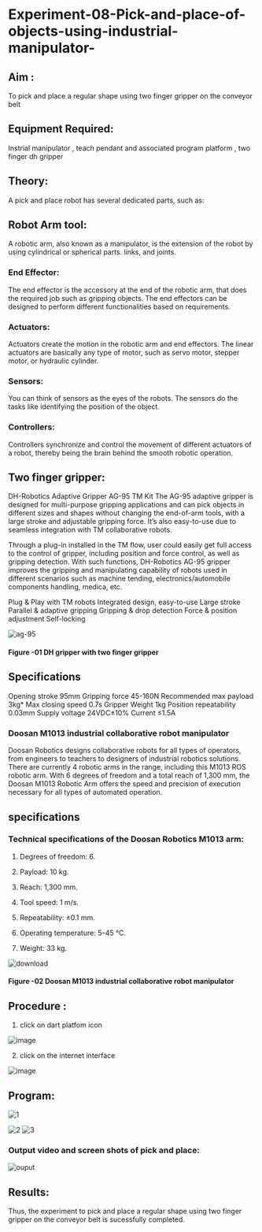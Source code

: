 # Experiment-08-Pick-and-place-of-objects-using-industrial-manipulator-
## Aim :
To pick and place a regular shape using two finger gripper on the conveyor belt 
## Equipment Required: 
Instrial manipulator , teach pendant and associated program platform , two finger dh gripper 
      
## Theory: 
A pick and place robot has several dedicated parts, such as:

## Robot Arm tool: 
A robotic arm, also known as a manipulator, is the extension of the robot by using cylindrical or spherical parts. links, and joints.

### End Effector: 
The end effector is the accessory at the end of the robotic arm, that does the required job such as gripping objects. The end effectors can be designed to perform different functionalities based on requirements.

### Actuators: 
Actuators create the motion in the robotic arm and end effectors. The linear actuators are basically any type of motor, such as servo motor, stepper motor, or hydraulic cylinder.

### Sensors: 
You can think of sensors as the eyes of the robots. The sensors do the tasks like identifying the position of the object.

### Controllers: 
Controllers synchronize and control the movement of different actuators of a robot, thereby being the brain behind the smooth robotic operation.


## Two finger gripper: 

DH-Robotics
Adaptive Gripper AG-95 TM Kit
The AG-95 adaptive gripper is designed for multi-purpose gripping applications and can pick objects in different sizes and shapes without changing the end-of-arm tools, with a large stroke and adjustable gripping force. It’s also easy-to-use due to seamless integration with TM collaborative robots.

Through a plug-in installed in the TM flow, user could easily get full access to the control of gripper, including position and force control, as well as gripping detection. With such functions, DH-Robotics AG-95 gripper improves the gripping and manipulating capability of robots used in different scenarios such as machine tending, electronics/automobile components handling, medica, etc.

Plug & Play with TM robots
Integrated design, easy-to-use
Large stroke
Parallel & adaptive gripping
Gripping & drop detection
Force & position adjustment
Self-locking

![ag-95](https://user-images.githubusercontent.com/36288975/201618444-9b5a4749-9663-464d-814b-170217763a76.png)
#### Figure -01 DH gripper with two finger gripper 

## Specifications

Opening stroke	95mm
Gripping force 	45-160N
Recommended max payload	3kg*
Max closing speed	0.7s
Gripper Weight	1kg
Position repeatability	0.03mm
Supply voltage	24VDC±10%
Current	≤1.5A



### Doosan M1013 industrial collaborative robot manipulator 
Doosan Robotics designs collaborative robots for all types of operators, from engineers to teachers to designers of industrial robotics solutions. There are currently 4 robotic arms in the range, including this M1013 ROS robotic arm. With 6 degrees of freedom and a total reach of 1,300 mm, the Doosan M1013 Robotic Arm offers the speed and precision of execution necessary for all types of automated operation.

## specifications 
### Technical specifications of the Doosan Robotics M1013 arm:
1) Degrees of freedom: 6.


2) Payload: 10 kg.


3) Reach: 1,300 mm.


4) Tool speed: 1 m/s.


5) Repeatability: ±0.1 mm.


6) Operating temperature: 5–45 °C.


7) Weight: 33 kg.

![download](https://user-images.githubusercontent.com/36288975/201624230-89cc83ff-cecd-49ea-84c6-c67066e9d157.jpg)

#### Figure -02 Doosan M1013 industrial collaborative robot manipulator 

## Procedure : 

1. click on dart platfom icon


![image](https://user-images.githubusercontent.com/36288975/201621038-f1248586-5c20-40fd-8a74-68c7d8b44939.png)


2. click on the internet interface 


![image](https://user-images.githubusercontent.com/36288975/201621235-3b8b46a9-3c19-4207-9ea2-6a7954eb6135.png)

## Program:

![1](https://user-images.githubusercontent.com/94164665/204702489-bc242313-28dc-4cae-afcf-13546bace7df.jpg)

![2](https://user-images.githubusercontent.com/94164665/204702500-c003275a-91ed-45b8-907b-83a35e4ba878.jpg)
![3](https://user-images.githubusercontent.com/94164665/204702525-7f5e8189-08f5-4401-91a9-d408eb89cef5.jpg)

### Output video and screen shots of pick and place: 

![ouput](https://user-images.githubusercontent.com/94164665/204702249-11268968-42c2-45eb-ac69-39efc742276d.jpg)

## Results: 
Thus, the experiment to pick and place a regular shape using two finger gripper on the conveyor belt is sucessfully completed.


